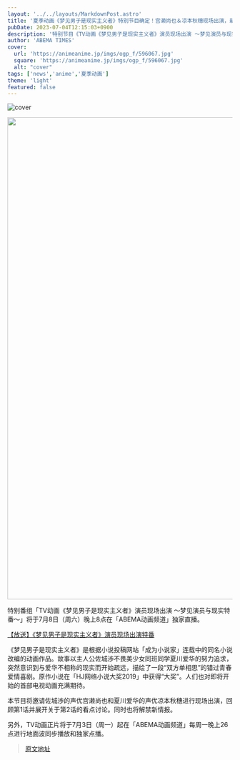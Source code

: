 ```yaml
---
layout: '../../layouts/MarkdownPost.astro'
title: '夏季动画《梦见男子是现实主义者》特别节目确定！宫濑尚也＆凉本秋穗现场出演，新情报解禁'
pubDate: 2023-07-04T12:15:03+0900
description: '特别节目《TV动画《梦见男子是现实主义者》演员现场出演 ～梦见演员与现实特别节目～》将于7月8日（周六）晚上8点在“ABEMA动画频道”独家直播。【播放】《梦见男子是现实主义者》演员...'
author: 'ABEMA TIMES'
cover:
  url: 'https://animeanime.jp/imgs/ogp_f/596067.jpg'
  square: 'https://animeanime.jp/imgs/ogp_f/596067.jpg'
  alt: "cover"
tags: ['news','anime','夏季动画']
theme: 'light'
featured: false
---
```


![cover](https://animeanime.jp/imgs/ogp_f/596067.jpg)

<div class="figure figure-center --abematv"><img alt="" class="figure__img" height="1080" src="/imgs/zoom/596068.jpg" width="1920"></div>

特别番组「TV动画《梦见男子是现实主义者》演员现场出演 ～梦见演员与现实特番～」将于7月8日（周六）晚上8点在「ABEMA动画频道」独家直播。

[【放送】《梦见男子是现实主义者》演员现场出演特番](https://abema.tv/channels/abema-anime/slots/8xENhfdik6CWk7?utm_campaign=others_times_10086092_ap_free_slots_8xENhfdik6CWk7&utm_medium=web&utm_source=abematimes)

《梦见男子是现实主义者》是根据小说投稿网站「成为小说家」连载中的同名小说改编的动画作品。故事以主人公佐城渉不畏美少女同班同学夏川爱华的努力追求，突然意识到与爱华不相称的现实而开始疏远，描绘了一段“双方单相思”的错过青春爱情喜剧。原作小说在「HJ网络小说大奖2019」中获得“大奖”。人们也对即将开始的首部电视动画充满期待。

本节目将邀请佐城渉的声优宫濑尚也和夏川爱华的声优凉本秋穗进行现场出演，回顾第1话并展开关于第2话的看点讨论。同时也将解禁新情报。

另外，TV动画正片将于7月3日（周一）起在「ABEMA动画频道」每周一晚上26点进行地面波同步播放和独家点播。

>[原文地址](https://animeanime.jp/article/2023/07/04/78343.html)  